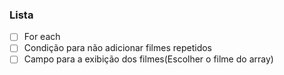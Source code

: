 ### Lista 
- [ ] For each
- [ ] Condição para não adicionar filmes repetidos
- [ ] Campo para a exibição dos filmes(Escolher o filme do array)
